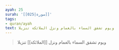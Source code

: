```yaml
---
ayah: 25
surah: '[[025|سورة]]'
tags:
- quran/ayah
text: ويوم تشقق السماء بالغمام ونزل الملائكة تنزيلا
---
```

> ويوم تشقق السماء بالغمام ونزل [[الملائكة]] تنزيلا
